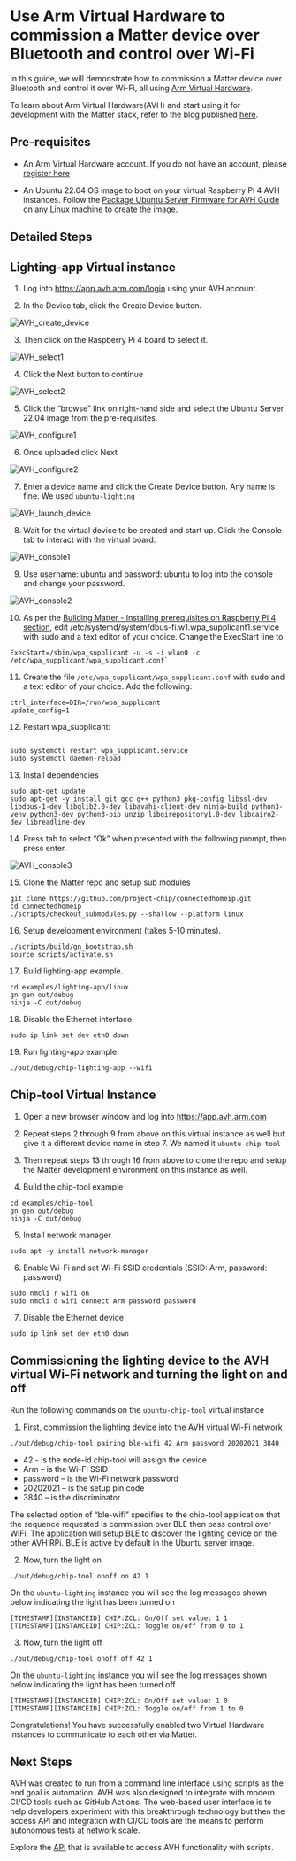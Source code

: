 # Use Arm Virtual Hardware to commission a Matter device over Bluetooth and control over Wi-Fi

In this guide, we will demonstrate how to commission a Matter device over Bluetooth and control it over Wi-Fi, all using [Arm Virtual Hardware](https://www.arm.com/products/development-tools/simulation/virtual-hardware).

To learn about Arm Virtual Hardware(AVH) and start using it for development with the Matter stack, refer to the blog published [here](https://community.arm.com/arm-community-blogs/b/internet-of-things-blog/posts/getting-started-with-matter-using-arm-virtual-hardware).


## Pre-requisites

* An Arm Virtual Hardware account. If you do not have an account, please [register here](https://www.arm.com/resources/contact-us/virtual-hardware-boards)

* An Ubuntu 22.04 OS image to boot on your virtual Raspberry Pi 4 AVH instances. Follow the [Package Ubuntu Server Firmware for AVH Guide](https://intercom.help/arm-avh/en/articles/6561138-package-ubuntu-server-firmware-for-avh) on any Linux machine to create the image. 

## Detailed Steps

## Lighting-app Virtual instance

1. Log into https://app.avh.arm.com/login using your AVH account.

2. In the Device tab, click the Create Device button.

![AVH_create_device](images/AVH_create_device.png)

3. Then click on the Raspberry Pi 4 board to select it.

![AVH_select1](images/AVH_select1.png)

4. Click the Next button to continue

![AVH_select2](images/AVH_select2.png)

5. Click the “browse” link on right-hand side and select the Ubuntu Server 22.04 image from the pre-requisites. 

![AVH_configure1](images/AVH_configure1.png)

6. Once uploaded click Next

![AVH_configure2](images/AVH_configure2.png)

7. Enter a device name and click the Create Device button. Any name is fine. We used `ubuntu-lighting`

![AVH_launch_device](images/AVH_launch_device.png)

8. Wait for the virtual device to be created and start up. Click the Console tab to interact with the virtual board.

![AVH_console1](images/AVH_console1.png)

9. Use username: ubuntu and password: ubuntu to log into the console and change your password.

![AVH_console2](images/AVH_console2.png)

10. As per the [Building Matter - Installing prerequisites on Raspberry Pi 4 section](https://github.com/project-chip/connectedhomeip/blob/master/docs/guides/BUILDING.md#installing-prerequisites-on-raspberry-pi-4), edit /etc/systemd/system/dbus-fi.w1.wpa_supplicant1.service with sudo and a text editor of your choice. Change the ExecStart line to  

```console
ExecStart=/sbin/wpa_supplicant -u -s -i wlan0 -c /etc/wpa_supplicant/wpa_supplicant.conf`
```

11. Create the file `/etc/wpa_supplicant/wpa_supplicant.conf` with sudo and a text editor of your choice. Add the following:

```console
ctrl_interface=DIR=/run/wpa_supplicant
update_config=1
```

12. Restart wpa_supplicant:

```console

sudo systemctl restart wpa_supplicant.service
sudo systemctl daemon-reload
```
13. Install dependencies

```console
sudo apt-get update
sudo apt-get -y install git gcc g++ python3 pkg-config libssl-dev libdbus-1-dev libglib2.0-dev libavahi-client-dev ninja-build python3-venv python3-dev python3-pip unzip libgirepository1.0-dev libcairo2-dev libreadline-dev 
```

14. Press tab to select “Ok” when presented with the following prompt, then press enter.

![AVH_console3](images/AVH_console3.png)

15. Clone the Matter repo and setup sub modules

```console
git clone https://github.com/project-chip/connectedhomeip.git 
cd connectedhomeip
./scripts/checkout_submodules.py --shallow --platform linux
```

16. Setup development environment (takes 5-10 minutes).

```console
./scripts/build/gn_bootstrap.sh
source scripts/activate.sh
```

17.	Build lighting-app example.

```console
cd examples/lighting-app/linux
gn gen out/debug
ninja -C out/debug
```

18. Disable the Ethernet interface

```console
sudo ip link set dev eth0 down
```

19. Run lighting-app example.

```console
./out/debug/chip-lighting-app --wifi
```

## Chip-tool Virtual Instance

1. Open a new browser window and log into https://app.avh.arm.com

2. Repeat steps 2 through 9 from above on this virtual instance as well but give it a different device name in step 7. We named it `ubuntu-chip-tool`

3. Then repeat steps 13 through 16 from above to clone the repo and setup the Matter development environment on this instance as well.

4. Build the chip-tool example

```console
cd examples/chip-tool
gn gen out/debug
ninja -C out/debug
```

5. Install network manager

```console
sudo apt -y install network-manager
```

6. Enable Wi-Fi and set Wi-Fi SSID credentials (SSID: Arm, password: password)

```console
sudo nmcli r wifi on
sudo nmcli d wifi connect Arm password password
```

7. Disable the Ethernet device

```console
sudo ip link set dev eth0 down
```

## Commissioning the lighting device to the AVH virtual Wi-Fi network and turning the light on and off

Run the following commands on the `ubuntu-chip-tool` virtual instance

1. First, commission the lighting device into the AVH virtual Wi-Fi network

```console
./out/debug/chip-tool pairing ble-wifi 42 Arm password 20202021 3840
```
* 42 - is the node-id chip-tool will assign the device
* Arm – is the Wi-Fi SSID
* password – is the Wi-Fi network password
* 20202021 – is the setup pin code
* 3840 – is the discriminator

The selected option of “ble-wifi” specifies to the chip-tool application that the sequence requested is commission over BLE then pass control over WiFi. The application will setup BLE to discover the lighting device on the other AVH RPi. BLE is active by default in the Ubuntu server image.


2. Now, turn the light on

```console
./out/debug/chip-tool onoff on 42 1
```

On the `ubuntu-lighting` instance you will see the log messages shown below indicating the light has been turned on

```console
[TIMESTAMP][INSTANCEID] CHIP:ZCL: On/Off set value: 1 1
[TIMESTAMP][INSTANCEID] CHIP:ZCL: Toggle on/off from 0 to 1
```

3. Now, turn the light off

```console
./out/debug/chip-tool onoff off 42 1
```

On the `ubuntu-lighting` instance you will see the log messages shown below indicating the light has been turned off

```console
[TIMESTAMP][INSTANCEID] CHIP:ZCL: On/Off set value: 1 0
[TIMESTAMP][INSTANCEID] CHIP:ZCL: Toggle on/off from 1 to 0
```

Congratulations! You have successfully enabled two Virtual Hardware instances to communicate to each other via Matter.

## Next Steps

AVH was created to run from a command line interface using scripts as the end goal is automation. AVH was also designed to integrate with modern CI/CD tools such as GitHub Actions.  The web-based user interface is to help developers experiment with this breakthrough technology but then the access API and integration with CI/CD tools are the means to perform autonomous tests at network scale.

Explore the [API](https://app.avh.arm.com/api/docs#overview) that is available to access AVH functionality with scripts.










 


